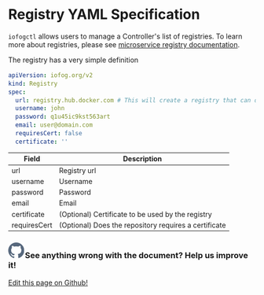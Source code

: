 # Registry YAML Specification

`iofogctl` allows users to manage a Controller's list of registries. To learn more about registries, please see [microservice registry documentation](../microservices/microservice-registry-catalog.html#registries).

The registry has a very simple definition

```yaml
apiVersion: iofog.org/v2
kind: Registry
spec:
  url: registry.hub.docker.com # This will create a registry that can download your private docker hub images
  username: john
  password: q1u45ic9kst563art
  email: user@domain.com
  requiresCert: false
  certificate: ''
```

| Field        | Description                                           |
| ------------ | ----------------------------------------------------- |
| url          | Registry url                                          |
| username     | Username                                              |
| password     | Password                                              |
| email        | Email                                                 |
| certificate  | (Optional) Certificate to be used by the registry     |
| requiresCert | (Optional) Does the repository requires a certificate |

<aside class="notifications contribute">
  <h3><img src="/images/icos/ico-github.svg" alt="">See anything wrong with the document? Help us improve it!</h3>
  <a href="https://github.com/eclipse-iofog/iofog.org/edit/develop/content/docs/2.1/reference-iofogctl/reference-registry.md"
    target="_blank">
    <p>Edit this page on Github!</p>
  </a>
</aside>
